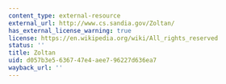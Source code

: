 ```yaml
---
content_type: external-resource
external_url: http://www.cs.sandia.gov/Zoltan/
has_external_license_warning: true
license: https://en.wikipedia.org/wiki/All_rights_reserved
status: ''
title: Zoltan
uid: d057b3e5-6367-47e4-aee7-96227d636ea7
wayback_url: ''
---
```

